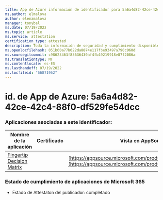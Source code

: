 ```yaml
---
title: App de Azure información de identificador para 5a6a4d82-42ce-42c4-88f0-df529fe54dcc
ms.author: elmalova
author: elenamalova
manager: tonybal
ms.date: 07/19/2022
ms.topic: article
ms.service: attestation
certification_type: attested
description: Toda la información de seguridad y cumplimiento disponible para 5a6a4d82-42ce-42c4-88f0-df529fe54dcc.
ms.openlocfilehash: 051b60a77b022da8874e117fbe93497a790c960d
ms.sourcegitcommit: c98623463f83636439af4fb49219918e87f2086a
ms.translationtype: MT
ms.contentlocale: es-ES
ms.lasthandoff: 07/19/2022
ms.locfileid: "66871962"
---
```

# <a name="azure-app-id-5a6a4d82-42ce-42c4-88f0-df529fe54dcc"></a>id. de App de Azure: 5a6a4d82-42ce-42c4-88f0-df529fe54dcc


### <a name="apps-associated-with-this-id"></a>Aplicaciones asociadas a este identificador:
| **Nombre de la aplicación** | **Certificado** | **Vista en AppSource** |
|--------------|---------------|-----------------------|
| [Fingertip Decision Matrix](../forward/WA200004070.md) |  | [https://appsource.microsoft.com/product/office/WA200004070](https://appsource.microsoft.com/product/office/WA200004070) |

### <a name="microsoft-365-app-compliance-status"></a>Estado de cumplimiento de aplicaciones de Microsoft 365
- Estado de Attestaton del publicador: completado

